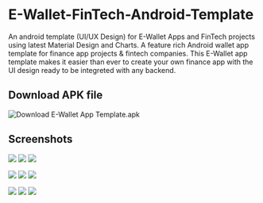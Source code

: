 # E-Wallet-FinTech-Android-Template
An android template (UI/UX Design) for E-Wallet Apps and FinTech projects using latest Material Design and Charts.
A feature rich Android wallet app template for finance app projects & fintech companies. 
This E-Wallet app template makes it easier than ever to create your own finance app with the UI design ready to be integreted with any backend.
## Download APK file 

<img src="https://github.com/feljor/E-Wallet-FinTech-Android-Template/blob/master/screenshots/download.png" href="https://github.com/feljor/E-Wallet-FinTech-Android-Template/raw/master/screenshots/ewallet.apk" alt="Download E-Wallet App Template.apk">

## Screenshots
<img src="https://github.com/feljor/E-Wallet-FinTech-Android-Template/blob/master/screenshots/1.png">    <img src="https://github.com/feljor/E-Wallet-FinTech-Android-Template/blob/master/screenshots/2.png">    <img src="https://github.com/feljor/E-Wallet-FinTech-Android-Template/blob/master/screenshots/3.png">


<img src="https://github.com/feljor/E-Wallet-FinTech-Android-Template/blob/master/screenshots/4.png">    <img src="https://github.com/feljor/E-Wallet-FinTech-Android-Template/blob/master/screenshots/5.png">    <img src="https://github.com/feljor/E-Wallet-FinTech-Android-Template/blob/master/screenshots/6.png">


<img src="https://github.com/feljor/E-Wallet-FinTech-Android-Template/blob/master/screenshots/7.png">    <img src="https://github.com/feljor/E-Wallet-FinTech-Android-Template/blob/master/screenshots/8.png">    <img src="https://github.com/feljor/E-Wallet-FinTech-Android-Template/blob/master/screenshots/9.png">
